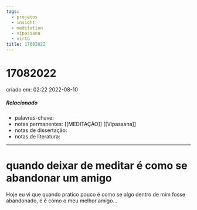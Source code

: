 ```yaml
---
tags:
  - projetos
  - insight
  - meditation
  - vipassana
  - virtú
title: 17082022
---
```

# 17082022
criado em: 02:22 2022-08-10

##### Relacionado
- palavras-chave:
- notas permanentes: [[MEDITAÇÃO]] [[Vipassana]]
- notas de dissertação:
- notas de literatura: 

---
# quando deixar de meditar é como se abandonar um amigo

Hoje eu vi que quando pratico pouco é como se algo dentro de mim fosse abandonado, e é como o meu melhor amigo...
